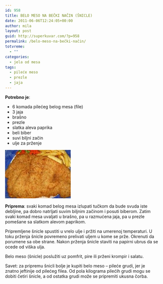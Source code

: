 ```yaml
---
id: 958
title: BELO MESO NA BEČKI NAČIN (ŠNICLE)
date: 2011-06-06T12:24:05+00:00
author: mila
layout: post
guid: http://superkuvar.com/?p=958
permalink: /belo-meso-na-bečki-način/
totvreme:
  - ""
categories:
  - jela od mesa
tags:
  - pileće meso
  - prezle
  - jaja
---
```

**Potrebno je**:

  * 6 komada pilećeg belog mesa (file)
  * 3 jaja
  * brašno
  * prezle
  * slatka aleva paprika
  * beli biber
  * suvi biljni začin
  * ulje za prženje

<img class="alignnone size-full wp-image-960" title="belomeso" src="/wp-content/uploads/2011/06/belomeso-e1307363024592.jpg" alt="" width="215" height="158" /> 

**Priprema**: svaki komad belog mesa izlupati tučkom da bude svuda iste debljine, pa dobro natrljati suvim biljnim začinom i posuti biberom. Zatim svaki komad mesa uvaljati u brašno, pa u razmućena jaja, pa u prezle pomešane sa slatkom alevom paprikom.

Pripremljene šnicle spustiti u vrelo ulje i pržiti na umerenoj temperaturi. U toku prženja šnicle povremeno prelivati uljem u kome se prže. Okrenuti da porumene sa obe strane. Nakon prženja šnicle staviti na papirni ubrus da se ocede od viška ulja.

Belo meso (šnicle) poslužiti uz pomfrit, pire ili prženi krompir i salatu.

Savet: za pripremu šnicli bolje je kupiti belo meso &#8211; pileće grudi, jer je znatno jeftinije od pilećeg filea. Od pola kilograma pilećih grudi mogu se dobiti četiri šnicle, a od ostatka grudi može se pripremiti ukusna čorba.
